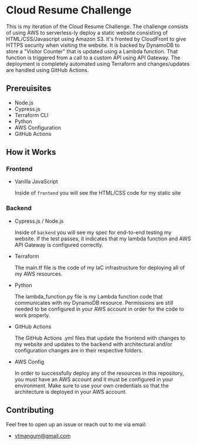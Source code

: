 # Cloud Resume Challenge

This is my iteration of the Cloud Resume Challenge. The challenge consists of using AWS
to serverless-ly deploy a static website consisting of HTML/CSS/Javascript using Amazon S3. It's fronted by CloudFront to give HTTPS security when visiting the website. It is backed by DynamoDB to store a "Visitor Counter" that is updated using a Lambda function. That function is triggered from a call to a custom API using API Gateway. The deployment is completely automated using Terraform and changes/updates are handled using GitHub Actions. 

## Prereuisites

- Node.js
- Cypress.js
- Terraform CLI
- Python
- AWS Configuration
- GitHub Actions

## How it Works

### Frontend

- Vanilla JavaScript

    Inside of ```frontend``` you will see the HTML/CSS code for my static site

### Backend

- Cypress.js / Node.js

    Inside of ```backend``` you will see my spec for end-to-end testing my website. If the test passes, it indicates that my lambda function and AWS API Gateway is configured correctly.

- Terraform

    The main.tf file is the code of my IaC infrastructure for deploying all of my AWS resources.

- Python

    The lambda_function.py file is my Lambda function code that communicates with my DynamoDB resource. Permissions are still needed to be configured in your AWS account in order for the code to work properly.

- GitHub Actions

    The GitHub Actions .yml files that update the frontend with changes to my website and updates to the backend with architectural and/or configuration changes are in their respective folders.  

- AWS Config

    In order to successfully deploy any of the resources in this repository, you must have an AWS account and it must be configured in your environment. Make sure to use your own credentials so that the architecture is deployed in your AWS account. 


## Contributing 

Feel free to open up an issue or reach out to me via email:
- vtmangum@gmail.com
